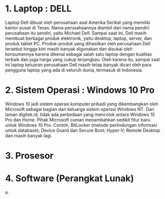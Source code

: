 # 1. Laptop : DELL

Laptop Dell dibuat oleh perusahaan asal Amerika Serikat yang memiliki kantor pusat di Texas. Nama perusahaannya diambil dari nama pendiri perusahaan itu sendiri, yaitu Michael Dell. Sampai saat ini, Dell masih membuat berbagai produk elektronik, yaitu desktop, laptop, server, dan produk tablet PC. Produk-produk yang dihasilkan oleh perusahaan Dell tersebut hingga kini masih banyak digunakan dan disukai oleh konsumennya karena dikenal sebagai salah satu laptop dengan kualitas terbaik dan juga harga yang cukup terjangkau. Oleh karena itu, sampai saat ini laptop keluaran perusahaan Dell masih tetap banyak dicari oleh para pengguna laptop yang ada di seluruh dunia, termasuk di Indonesia.

# 2. Sistem Operasi : Windows 10 Pro

Windows 10 jadi sistem operasi komputer pribadi yang dikembangkan oleh Microsoft sebagai bagian dari keluarga sistem operasi Windows NT. Dari laman digitek.id, tidak ada perbedaan yang mencolok antara Windows 10 Pro dan Home. Pihak Microsoft cuman menambahkan sedikit fitur baru untuk Windows 10 Pro. Contoh, BitLocker (metode perlindungan informasi untuk database); Device Guard dan Secure Boot; Hyper-V; Remote Desktop dan masih banyak lagi.

# 3. Prosesor

# 4. Software (Perangkat Lunak)

a. 